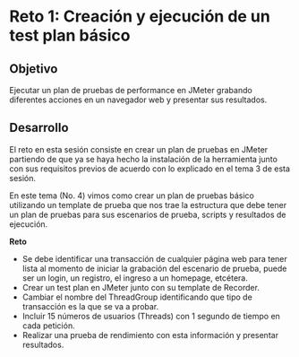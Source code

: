 # Reto 1: Creación y ejecución de un test plan básico

## Objetivo

Ejecutar un plan de pruebas de performance en JMeter grabando diferentes acciones en un navegador web y presentar sus resultados.

## Desarrollo

El reto en esta sesión consiste en crear un plan de pruebas en JMeter partiendo de que ya se haya hecho la instalación de la herramienta junto con sus requisitos previos de acuerdo con lo explicado en el tema 3 de esta sesión. 

En este tema (No. 4) vimos como crear un plan de pruebas básico utilizando un template de prueba que nos trae la estructura que debe tener un plan de pruebas para sus escenarios de prueba, scripts y resultados de ejecución.

**Reto**

- Se debe identificar una transacción de cualquier página web para tener lista al momento de iniciar la grabación del escenario de prueba, puede ser un login, un registro, el ingreso a un homepage, etcétera.
- Crear un test plan en JMeter junto con su template de Recorder.
- Cambiar el nombre del ThreadGroup identificando que tipo de transacción es la que se va a probar.
- Incluir 15 números de usuarios (Threads) con 1 segundo de tiempo en cada petición.
- Realizar una prueba de rendimiento con esta información y presentar resultados.
